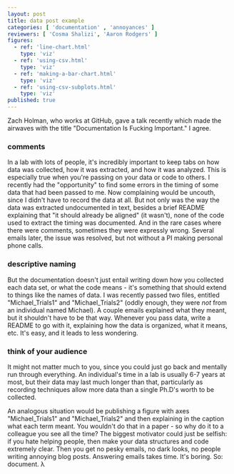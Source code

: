 ```yaml
---
layout: post
title: data post example
categories: [ 'documentation' , 'annoyances' ]
reviewers: [ 'Cosma Shalizi', 'Aaron Rodgers' ]
figures: 
  - ref: 'line-chart.html'
    type: 'viz'
  - ref: 'using-csv.html' 
    type: 'viz'
  - ref: 'making-a-bar-chart.html'
    type: 'viz'
  - ref: 'using-csv-subplots.html'
    type: 'viz'
published: true
--- 
```


Zach Holman, who works at GitHub, gave a talk recently which made the airwaves
with the title "Documentation Is Fucking Important." I agree.

### comments ###
In a lab with lots of people, it's incredibly important to keep tabs on how
data was collected, how it was extracted, and how it was analyzed. This is
especially true when you're passing on your data or code to others. I recently
had the "opportunity" to find some errors in the timing of some data that had
been passed to me. Now complaining would be uncouth, since I didn't have to
record the data at all. But not only was the way the data was extracted
undocumented in text, besides a brief README explaining that "it should
already be aligned" (it wasn't), none of the code used to extract the timing
was documented. And in the rare cases where there were comments, sometimes
they were expressly wrong. Several emails later, the issue was resolved, but
not without a PI making personal phone calls. 

### descriptive naming ### 
But the documentation doesn't just entail writing down how you collected each
data set, or what the code means - it's something that should extend to things
like the names of data. I was recently passed two files, entitled
"Michael_Trials1" and "Michael_Trials2" (oddly enough, they were _not_ from an
individual named Michael). A couple emails explained what they meant, but it
shouldn't have to be that way. Whenever you pass data, write a README to go
with it, explaining how the data is organized, what it means, etc. It's easy,
and it leads to less wondering.  

### think of your audience ### 
It might not matter much to you, since you could just go back and mentally run
through everything. An individual's time in a lab is usually 6-7 years at
most, but their data may last much longer than that, particularly as recording
techniques allow more data than a single Ph.D's worth to be collected. 

An analogous situation would be publishing a figure with axes
"Michael_Trials1" and "Michael_Trials2" and then explaining in the caption
what each term meant. You wouldn't do that in a paper - so why do it to a
colleague you see all the time? The biggest motivator could just be selfish:
if you hate helping people, then make your data structures and code extremely
clear. Then you get no pesky emails, no dark looks, no people writing annoying
blog posts.  Answering emails takes time. It's boring. So: document. <span id="lambda">&#x3BB;</span>
